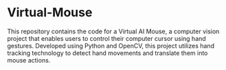 # Virtual-Mouse
This repository contains the code for a Virtual AI Mouse, a computer vision project that enables users to control their computer cursor using hand gestures. Developed using Python and OpenCV, this project utilizes hand tracking technology to detect hand movements and translate them into mouse actions.
